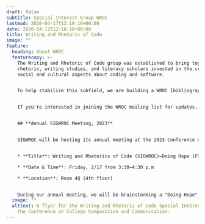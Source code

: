 ```yaml
---
draft: false
subtitle: Special Interest Group WROC
lastmod: 2020-04-17T12:18:10+00:00
date: 2020-04-17T12:18:10+00:00
title: Writing and Rhetoric of Code
image: ""
feature:
  heading: About WROC
  featurecopy: >-
    The Writing and Rhetoric of Code group was established to bring together
    rhetoric, writing studies, and literacy scholars invested in the critical
    social and cultural aspects about coding and software. 


    To help stabilize this subfield, we are building a WROC [bibliography](bibliography/) for the discipline, a [mentorship program](mentoring/) for scholars, and offering a space to share their [projects](projects/) to support our community. 


    If you're interested in joining the WROC mailing list for updates, please contact the Communications Officer: Cara Marta Messina at cmessina@jsu.edu


    ## **A﻿nnual SIGWROC Meeting, 2023**


    SIGWROC will be hosting its annual meeting at the 2023 Conference on College Composition and Communication in Chicago!


    * **Title**: Writing and Rhetorics of Code (SIGWROC)—Doing Hope (FSIG.13)

    * **Date & Time**: Friday, 2/17 from 3:30–4:30 p.m

    * **Location**: Room 4Q (4th floor)


    During our annual meeting, we will be brainstorming a "Doing Hope" mission statement and planning for upcoming SIGWROC elections for the Communications Officer and At-Large Member positions.
  image: ""
  alttext: A flyer for the Writing and Rhetoric of Code Special Interest Group at
    the Conference on College Composition and Communication.
---
```

